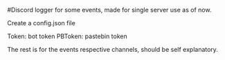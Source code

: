 #Discord logger for some events, made for single server use as of now.

Create a config.json file

Token: bot token
PBToken: pastebin token

The rest is for the events respective channels, should be self explanatory.